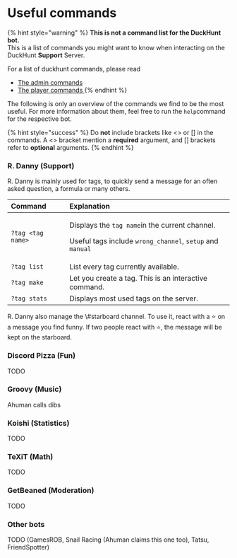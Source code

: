 # Useful commands

{% hint style="warning" %}
**This is not a command list for the DuckHunt bot.**  
This is a list of commands you might want to know when interacting on the DuckHunt **Support** Server.

For a list of duckhunt commands, please read

* [The admin commands](../bot-administration/admin-commands.md)
* [The player commands ](../players-guide/player-commands.md)
{% endhint %}

The following is only an overview of the commands we find to be the most useful. For more information about them, feel free to run the `help`command for the respective bot.

{% hint style="success" %}
Do **not** include brackets like &lt;&gt; or \[\] in the commands. A &lt;&gt; bracket mention a **required** argument, and \[\] brackets refer to **optional** arguments.
{% endhint %}

### R. Danny \(Support\)

R. Danny is mainly used for tags, to quickly send a message for an often asked question, a formula or many others.

<table>
  <thead>
    <tr>
      <th style="text-align:left">Command</th>
      <th style="text-align:left">Explanation</th>
    </tr>
  </thead>
  <tbody>
    <tr>
      <td style="text-align:left"><code>?tag &lt;tag name&gt;</code>
      </td>
      <td style="text-align:left">
        <p>Displays the <code>tag name</code>in the current channel.</p>
        <p>Useful tags include <code>wrong_channel</code>, <code>setup</code> and <code>manual</code>
        </p>
      </td>
    </tr>
    <tr>
      <td style="text-align:left"><code>?tag list</code>
      </td>
      <td style="text-align:left">List every tag currently available.</td>
    </tr>
    <tr>
      <td style="text-align:left"><code>?tag make</code>
      </td>
      <td style="text-align:left">Let you create a tag. This is an interactive command.</td>
    </tr>
    <tr>
      <td style="text-align:left"><code>?tag stats</code>
      </td>
      <td style="text-align:left">Displays most used tags on the server.</td>
    </tr>
  </tbody>
</table>R. Danny also manage the \#starboard channel. To use it, react with a ⭐️ on a message you find funny. If two people react with ⭐️, the message will be kept on the starboard.

### Discord Pizza \(Fun\)

TODO

### Groovy \(Music\)

Ahuman calls dibs

### Koishi \(Statistics\)

TODO

### TeXiT \(Math\)

TODO

### GetBeaned \(Moderation\)

TODO

### Other bots

TODO \(GamesROB, Snail Racing \(Ahuman claims this one too\), Tatsu, FriendSpotter\)



